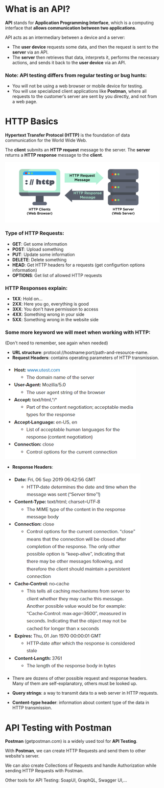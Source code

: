 # What is an API?

__API__ stands for __Application Programming Interface__, which is a computing interface that __allows communication between two applications__.

API acts as an intermediary between a device and a server:
- The __user device__ requests some data, and then the request is sent to the __server__ via an API.
- The __server__ then retrieves that data, interprets it, performs the necessary actions, and sends it back to the __user device__ via an API.

### Note: API testing differs from regular testing or bug hunts:
- You will not be using a web browser or mobile device for testing.
- You will use specialized client applications like __Postman__, where all requests to the customer’s server are sent by you directly, and not from a web page.

# HTTP Basics

__Hypertext Transfer Protocol (HTTP)__ is the foundation of data communication for the World Wide Web.

The __client__ submits an __HTTP request__ message to the server. The __server__ returns a __HTTP response__ message to the __client__.

![HTTP](HTTP.png)

### Type of HTTP Requests:
- __GET__: Get some information
- __POST__: Upload something
- __PUT__: Update some information
- __DELETE__: Delete something
- __HEAD__: Get HTTP headers for a requests (get configurtion options information)
- __OPTIONS__: Get list of allowed HTTP requests

### HTTP Responses explain:
- __1XX__: Hold on...
- __2XX__: Here you go, everything is good
- __3XX__: You don't have permission to access
- __4XX__: Something wrong in your side
- __5XX__: Something wrong in the website side

### Some more keyword we will meet when working with HTTP:
(Don't need to remember, see again when needed)
- __URL structure__: protocol://hostname:port/path-and-resource-name.
- __Request Headers__: contains operating parameters of HTTP transmission.

![Request Header example](requestheader.png)

- __Response Headers__: 

![Response Header example](responseheader.png)

- There are dozens of other possible request and response headers. Many of them are self-explanatory, others must be looked up.

- __Query strings__: a way to transmit data to a web server in HTTP requests.

- __Content-type header__: information about content type of the data in HTTP transmission.

# API Testing with Postman
__Postman__ (getpostman.com) is a widely used tool for __API Testing__.

With __Postman__, we can create HTTP Requests and send them to other website's server.

We can also create Collections of Requests and handle Authorization while sending HTTP Requests with Postman.

Other tools for API Testing: SoapUI, GraphQL, Swagger UI,...
